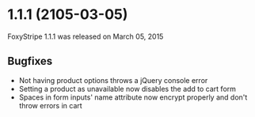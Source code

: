 # 1.1.1 (2105-03-05)

FoxyStripe 1.1.1 was released on March 05, 2015

## Bugfixes

- Not having product options throws a jQuery console error
- Setting a product as unavailable now disables the add to cart form
- Spaces in form inputs' name attribute now encrypt properly and don't throw errors in cart
